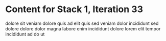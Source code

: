 # Content for Stack 1, Iteration 33
dolore sit veniam dolore quis ad elit quis sed veniam dolor incididunt sed dolore dolore dolor magna labore enim incididunt dolore lorem elit tempor incididunt ad do ut 
